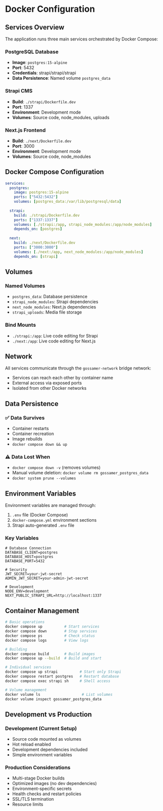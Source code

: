 # Docker Configuration

## Services Overview

The application runs three main services orchestrated by Docker Compose:

### PostgreSQL Database
- **Image**: `postgres:15-alpine`
- **Port**: 5432
- **Credentials**: strapi/strapi/strapi
- **Data Persistence**: Named volume `postgres_data`

### Strapi CMS
- **Build**: `./strapi/Dockerfile.dev`
- **Port**: 1337
- **Environment**: Development mode
- **Volumes**: Source code, node_modules, uploads

### Next.js Frontend
- **Build**: `./next/Dockerfile.dev`
- **Port**: 3000
- **Environment**: Development mode
- **Volumes**: Source code, node_modules

## Docker Compose Configuration

```yaml
services:
  postgres:
    image: postgres:15-alpine
    ports: ["5432:5432"]
    volumes: [postgres_data:/var/lib/postgresql/data]
    
  strapi:
    build: ./strapi/Dockerfile.dev
    ports: ["1337:1337"]
    volumes: [./strapi:/app, strapi_node_modules:/app/node_modules]
    depends_on: [postgres]
    
  next:
    build: ./next/Dockerfile.dev
    ports: ["3000:3000"]
    volumes: [./next:/app, next_node_modules:/app/node_modules]
    depends_on: [strapi]
```

## Volumes

### Named Volumes
- `postgres_data`: Database persistence
- `strapi_node_modules`: Strapi dependencies
- `next_node_modules`: Next.js dependencies
- `strapi_uploads`: Media file storage

### Bind Mounts
- `./strapi:/app`: Live code editing for Strapi
- `./next:/app`: Live code editing for Next.js

## Network

All services communicate through the `gossamer-network` bridge network:
- Services can reach each other by container name
- External access via exposed ports
- Isolated from other Docker networks

## Data Persistence

### ✅ Data Survives
- Container restarts
- Container recreation
- Image rebuilds
- `docker compose down && up`

### ⚠️ Data Lost When
- `docker compose down -v` (removes volumes)
- Manual volume deletion: `docker volume rm gossamer_postgres_data`
- `docker system prune --volumes`

## Environment Variables

Environment variables are managed through:
1. `.env` file (Docker Compose)
2. `docker-compose.yml` environment sections
3. Strapi auto-generated `.env` file

### Key Variables
```env
# Database Connection
DATABASE_CLIENT=postgres
DATABASE_HOST=postgres
DATABASE_PORT=5432

# Security
JWT_SECRET=your-jwt-secret
ADMIN_JWT_SECRET=your-admin-jwt-secret

# Development
NODE_ENV=development
NEXT_PUBLIC_STRAPI_URL=http://localhost:1337
```

## Container Management

```bash
# Basic operations
docker compose up          # Start services
docker compose down        # Stop services
docker compose ps          # Check status
docker compose logs        # View logs

# Building
docker compose build       # Build images
docker compose up --build  # Build and start

# Individual services
docker compose up strapi          # Start only Strapi
docker compose restart postgres   # Restart database
docker compose exec strapi sh     # Shell access

# Volume management
docker volume ls                   # List volumes
docker volume inspect gossamer_postgres_data
```

## Development vs Production

### Development (Current Setup)
- Source code mounted as volumes
- Hot reload enabled
- Development dependencies included
- Simple environment variables

### Production Considerations
- Multi-stage Docker builds
- Optimized images (no dev dependencies)
- Environment-specific secrets
- Health checks and restart policies
- SSL/TLS termination
- Resource limits
